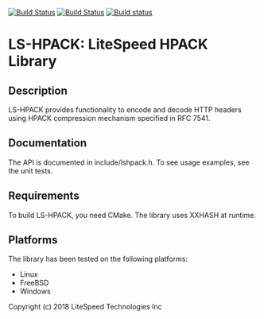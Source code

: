 [![Build Status](https://travis-ci.org/litespeedtech/ls-hpack.svg?branch=master)](https://travis-ci.org/litespeedtech/ls-hpack)
[![Build Status](https://api.cirrus-ci.com/github/litespeedtech/ls-hpack.svg)](https://cirrus-ci.com/github/litespeedtech/ls-hpack)
[![Build status](https://ci.appveyor.com/api/projects/status/6ev71ecmm3j2u9o5?svg=true)](https://ci.appveyor.com/project/litespeedtech/ls-hpack)

LS-HPACK: LiteSpeed HPACK Library
=================================

Description
-----------

LS-HPACK provides functionality to encode and decode HTTP headers using
HPACK compression mechanism specified in RFC 7541.

Documentation
-------------

The API is documented in include/lshpack.h.  To see usage examples,
see the unit tests.

Requirements
------------

To build LS-HPACK, you need CMake.  The library uses XXHASH at runtime.

Platforms
---------

The library has been tested on the following platforms:
- Linux
- FreeBSD
- Windows

Copyright (c) 2018 LiteSpeed Technologies Inc
